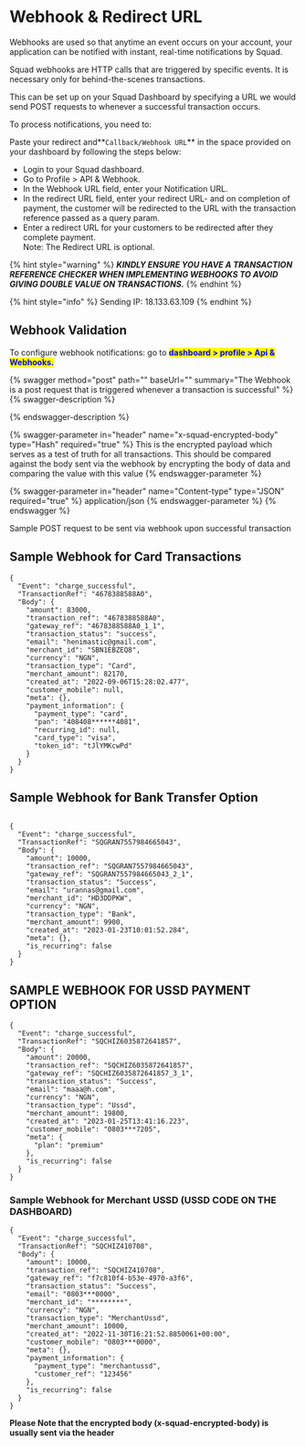 # Webhook & Redirect URL

Webhooks are used so that anytime an event occurs on your account, your application can be notified with instant, real-time notifications by Squad.

Squad webhooks are HTTP calls that are triggered by specific events. It is necessary only for behind-the-scenes transactions.&#x20;

This can be set up on your Squad Dashboard by specifying a URL we would send POST requests to whenever a successful transaction occurs.&#x20;

To process notifications, you need to:

Paste your redirect and**`Callback/Webhook URL`** in the space provided on your dashboard by following the steps below:

* Login to your Squad dashboard.&#x20;
* Go to Profile > API & Webhook.
* In the Webhook URL field, enter your Notification URL.
* In the redirect URL field, enter your redirect URL- and on completion of payment, the customer will be redirected to the URL with the transaction reference passed as a query param.
* Enter a redirect URL for your customers to be redirected after they complete payment. \
  Note: The Redirect URL is optional.

{% hint style="warning" %}
_**KINDLY ENSURE YOU HAVE A TRANSACTION REFERENCE CHECKER WHEN IMPLEMENTING WEBHOOKS TO AVOID GIVING DOUBLE VALUE ON TRANSACTIONS.**_
{% endhint %}

{% hint style="info" %}
Sending IP: 18.133.63.109
{% endhint %}

## Webhook Validation

To configure webhook notifications: go to <mark style="color:blue;">**dashboard > profile > Api & Webhooks.**</mark>

{% swagger method="post" path="" baseUrl="" summary="The Webhook is a post request that is triggered whenever a transaction is successful" %}
{% swagger-description %}

{% endswagger-description %}

{% swagger-parameter in="header" name="x-squad-encrypted-body" type="Hash" required="true" %}
This is the encrypted payload which serves as a test of truth for all transactions. This should be compared against the body sent via the webhook by encrypting the body of data and comparing the value with this value
{% endswagger-parameter %}

{% swagger-parameter in="header" name="Content-type" type="JSON" required="true" %}
application/json
{% endswagger-parameter %}
{% endswagger %}

Sample POST request to be sent via webhook upon successful transaction



## Sample Webhook for Card Transactions

```
{
  "Event": "charge_successful",
  "TransactionRef": "4678388588A0",
  "Body": {
    "amount": 83000,
    "transaction_ref": "4678388588A0",
    "gateway_ref": "4678388588A0_1_1",
    "transaction_status": "success",
    "email": "henimastic@gmail.com",
    "merchant_id": "SBN1EBZEQ8",
    "currency": "NGN",
    "transaction_type": "Card",
    "merchant_amount": 82170,
    "created_at": "2022-09-06T15:28:02.477",
    "customer_mobile": null,
    "meta": {},
    "payment_information": {
      "payment_type": "card",
      "pan": "408408******4081",
      "recurring_id": null,
      "card_type": "visa",
      "token_id": "tJlYMKcwPd"
    }
  }
}
```

## Sample Webhook for Bank Transfer Option

```

{
  "Event": "charge_successful",
  "TransactionRef": "SQGRAN7557984665043",
  "Body": {
    "amount": 10000,
    "transaction_ref": "SQGRAN7557984665043",
    "gateway_ref": "SQGRAN7557984665043_2_1",
    "transaction_status": "Success",
    "email": "urannas@gmail.com",
    "merchant_id": "HD3DDPKW",
    "currency": "NGN",
    "transaction_type": "Bank",
    "merchant_amount": 9900,
    "created_at": "2023-01-23T10:01:52.284",
    "meta": {},
    "is_recurring": false
  }
}
```

## SAMPLE WEBHOOK FOR USSD PAYMENT OPTION

```
{
  "Event": "charge_successful",
  "TransactionRef": "SQCHIZ6035872641857",
  "Body": {
    "amount": 20000,
    "transaction_ref": "SQCHIZ6035872641857",
    "gateway_ref": "SQCHIZ6035872641857_3_1",
    "transaction_status": "Success",
    "email": "maaa@h.com",
    "currency": "NGN",
    "transaction_type": "Ussd",
    "merchant_amount": 19800,
    "created_at": "2023-01-25T13:41:16.223",
    "customer_mobile": "0803***7205",
    "meta": {
      "plan": "premium"
    },
    "is_recurring": false
  }
}
```



### Sample Webhook for Merchant USSD (USSD CODE ON THE DASHBOARD)

```
{
  "Event": "charge_successful",
  "TransactionRef": "SQCHIZ410708",
  "Body": {
    "amount": 10000,
    "transaction_ref": "SQCHIZ410708",
    "gateway_ref": "f7c810f4-b53e-4970-a3f6",
    "transaction_status": "Success",
    "email": "0803***0000",
    "merchant_id": "********",
    "currency": "NGN",
    "transaction_type": "MerchantUssd",
    "merchant_amount": 10000,
    "created_at": "2022-11-30T16:21:52.8850061+00:00",
    "customer_mobile": "0803***0000",
    "meta": {},
    "payment_information": {
      "payment_type": "merchantussd",
      "customer_ref": "123456"
    },
    "is_recurring": false
  }
}
```

**Please Note that the encrypted body (x-squad-encrypted-body) is usually sent via the header**

